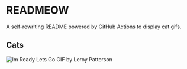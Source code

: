 # READMEOW

A self-rewriting README powered by GitHub Actions to display cat gifs.

## Cats

![Im Ready Lets Go GIF by Leroy Patterson](https://media3.giphy.com/media/CjmvTCZf2U3p09Cn0h/200.gif?cid=9acd02daw3f4iv9152u22r42piv62num54nd50jdzucamqsv&ep=v1_gifs_search&rid=200.gif&ct=g)
